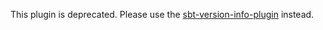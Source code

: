 This plugin is deprecated.  Please use the [sbt-version-info-plugin](https://github.com/guardian/sbt-version-info-plugin) instead.
